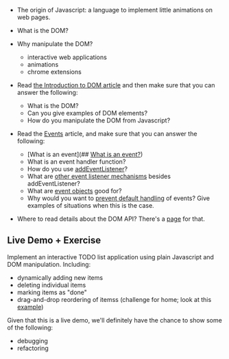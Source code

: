 
- The origin of Javascript: a language to implement little animations on web pages.

- What is the DOM? 

- Why manipulate the DOM?
	- interactive web applications
	- animations
	- chrome extensions


- Read [the Introduction to DOM article](https://developer.mozilla.org/en-US/docs/Web/API/Document_Object_Model/Introduction) and then make sure that you can answer the following: 
	- What is the DOM? 
	- Can you give examples of DOM elements?
	- How do you manipulate the DOM from Javascript? 

- Read the [Events](https://developer.mozilla.org/en-US/docs/Learn/JavaScript/Building_blocks/Events) article, and make sure that you can answer the following: 
	- [What is an event](## [What is an event?](https://developer.mozilla.org/en-US/docs/Learn/JavaScript/Building_blocks/Events#what_is_an_event)) 
	- What is an event handler function?
	- How do you use [addEventListener](https://developer.mozilla.org/en-US/docs/Learn/JavaScript/Building_blocks/Events#using_addeventlistener)? 
	- What are [other event listener mechanisms](https://developer.mozilla.org/en-US/docs/Learn/JavaScript/Building_blocks/Events#other_event_listener_mechanisms) besides addEventListener?
	- What are [event objects](https://developer.mozilla.org/en-US/docs/Learn/JavaScript/Building_blocks/Events#event_objects) good for? 
	- Why would you want to [prevent default handling](https://developer.mozilla.org/en-US/docs/Learn/JavaScript/Building_blocks/Events#preventing_default_behavior) of events? Give examples of situations when this is the case. 

- Where to read details about the DOM API? There's a [page](https://developer.mozilla.org/en-US/docs/Web/API/HTMLElement) for that.

## Live Demo + Exercise

Implement an interactive TODO list application using plain Javascript and DOM manipulation. Including: 
- dynamically adding new items
- deleting individual items
- marking items as "done"
- drag-and-drop reordering of itemss (challenge for home; look at this [example](https://code-boxx.com/drag-drop-sortable-list-javascript/))

Given that this is a live demo, we'll definitely have the chance to show some of the following: 
- debugging 
- refactoring

